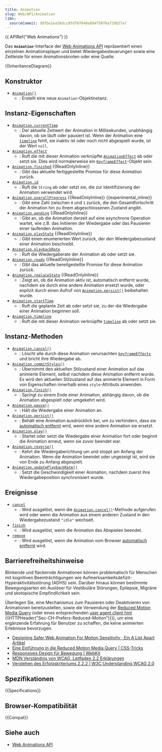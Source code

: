 ```yaml
---
title: Animation
slug: Web/API/Animation
l10n:
  sourceCommit: d8fbe1ea30dcc8fd707048a804f5070a729b57a7
---
```


{{ APIRef("Web Animations") }}

Das **`Animation`**-Interface der [Web Animations API](/de/docs/Web/API/Web_Animations_API) repräsentiert einen einzelnen Animationsplayer und bietet Wiedergabesteuerungen sowie eine Zeitleiste für einen Animationsknoten oder eine Quelle.

{{InheritanceDiagram}}

## Konstruktor

- [`Animation()`](/de/docs/Web/API/Animation/Animation)
  - : Erstellt eine neue `Animation`-Objektinstanz.

## Instanz-Eigenschaften

- [`Animation.currentTime`](/de/docs/Web/API/Animation/currentTime)
  - : Der aktuelle Zeitwert der Animation in Millisekunden, unabhängig davon, ob sie läuft oder pausiert ist. Wenn der Animation eine [`timeline`](/de/docs/Web/API/AnimationTimeline) fehlt, sie inaktiv ist oder noch nicht abgespielt wurde, ist der Wert `null`.
- [`Animation.effect`](/de/docs/Web/API/Animation/effect)
  - : Ruft die mit dieser Animation verknüpfte [`AnimationEffect`](/de/docs/Web/API/AnimationEffect) ab oder setzt sie. Dies wird normalerweise ein [`KeyframeEffect`](/de/docs/Web/API/KeyframeEffect)-Objekt sein.
- [`Animation.finished`](/de/docs/Web/API/Animation/finished) {{ReadOnlyInline}}
  - : Gibt das aktuelle fertiggestellte Promise für diese Animation zurück.
- [`Animation.id`](/de/docs/Web/API/Animation/id)
  - : Ruft die `String` ab oder setzt sie, die zur Identifizierung der Animation verwendet wird.
- [`Animation.overallProgress`](/de/docs/Web/API/Animation/overallProgress) {{ReadOnlyInline}} {{experimental_inline}}
  - : Gibt eine Zahl zwischen `0` und `1` zurück, die den Gesamtfortschritt der Animation hin zu ihrem abgeschlossenen Zustand angibt.
- [`Animation.pending`](/de/docs/Web/API/Animation/pending) {{ReadOnlyInline}}
  - : Gibt an, ob die Animation derzeit auf eine asynchrone Operation wartet, wie z.B. das Initiieren der Wiedergabe oder das Pausieren einer laufenden Animation.
- [`Animation.playState`](/de/docs/Web/API/Animation/playState) {{ReadOnlyInline}}
  - : Gibt einen enumerierten Wert zurück, der den Wiedergabezustand einer Animation beschreibt.
- [`Animation.playbackRate`](/de/docs/Web/API/Animation/playbackRate)
  - : Ruft die Wiedergaberate der Animation ab oder setzt sie.
- [`Animation.ready`](/de/docs/Web/API/Animation/ready) {{ReadOnlyInline}}
  - : Gibt das aktuelle bereitgestellte Promise für diese Animation zurück.
- [`Animation.replaceState`](/de/docs/Web/API/Animation/replaceState) {{ReadOnlyInline}}
  - : Zeigt an, ob die Animation aktiv ist, automatisch entfernt wurde, nachdem sie durch eine andere Animation ersetzt wurde, oder explizit durch einen Aufruf von [`Animation.persist()`](/de/docs/Web/API/Animation/persist) beibehalten wurde.
- [`Animation.startTime`](/de/docs/Web/API/Animation/startTime)
  - : Ruft die geplante Zeit ab oder setzt sie, zu der die Wiedergabe einer Animation beginnen soll.
- [`Animation.timeline`](/de/docs/Web/API/Animation/timeline)
  - : Ruft die mit dieser Animation verknüpfte [`timeline`](/de/docs/Web/API/AnimationTimeline) ab oder setzt sie.

## Instanz-Methoden

- [`Animation.cancel()`](/de/docs/Web/API/Animation/cancel)
  - : Löscht alle durch diese Animation verursachten [`keyframeEffects`](/de/docs/Web/API/KeyframeEffect) und bricht ihre Wiedergabe ab.
- [`Animation.commitStyles()`](/de/docs/Web/API/Animation/commitStyles)
  - : Übernimmt den aktuellen Stilzustand einer Animation auf das animierte Element, selbst nachdem diese Animation entfernt wurde. Es wird den aktuellen Stilzustand auf das animierte Element in Form von Eigenschaften innerhalb eines `style`-Attributs anwenden.
- [`Animation.finish()`](/de/docs/Web/API/Animation/finish)
  - : Springt zu einem Ende einer Animation, abhängig davon, ob die Animation abgespielt oder umgekehrt wird.
- [`Animation.pause()`](/de/docs/Web/API/Animation/pause)
  - : Hält die Wiedergabe einer Animation an.
- [`Animation.persist()`](/de/docs/Web/API/Animation/persist)
  - : Behält eine Animation ausdrücklich bei, um zu verhindern, dass sie [automatisch entfernt](/de/docs/Web/API/Web_Animations_API/Using_the_Web_Animations_API#automatically_removing_filling_animations) wird, wenn eine andere Animation sie ersetzt.
- [`Animation.play()`](/de/docs/Web/API/Animation/play)
  - : Startet oder setzt die Wiedergabe einer Animation fort oder beginnt die Animation erneut, wenn sie zuvor beendet war.
- [`Animation.reverse()`](/de/docs/Web/API/Animation/reverse)
  - : Kehrt die Wiedergaberichtung um und stoppt am Anfang der Animation. Wenn die Animation beendet oder ungezeigt ist, wird sie von Ende zu Anfang abgespielt.
- [`Animation.updatePlaybackRate()`](/de/docs/Web/API/Animation/updatePlaybackRate)
  - : Setzt die Geschwindigkeit einer Animation, nachdem zuerst ihre Wiedergabeposition synchronisiert wurde.

## Ereignisse

- [`cancel`](/de/docs/Web/API/Animation/cancel_event)
  - : Wird ausgelöst, wenn die [`Animation.cancel()`](/de/docs/Web/API/Animation/cancel)-Methode aufgerufen wird oder wenn die Animation aus einem anderen Zustand in den Wiedergabezustand `"idle"` wechselt.
- [`finish`](/de/docs/Web/API/Animation/finish_event)
  - : Wird ausgelöst, wenn die Animation das Abspielen beendet.
- [`remove`](/de/docs/Web/API/Animation/remove_event)
  - : Wird ausgelöst, wenn die Animation vom Browser [automatisch entfernt](/de/docs/Web/API/Web_Animations_API/Using_the_Web_Animations_API#automatically_removing_filling_animations) wird.

## Barrierefreiheitshinweise

Blinkende und flackernde Animationen können problematisch für Menschen mit kognitiven Beeinträchtigungen wie Aufmerksamkeitsdefizit-Hyperaktivitätsstörung (ADHS) sein. Darüber hinaus können bestimmte Bewegungsarten ein Auslöser für Vestibuläre Störungen, Epilepsie, Migräne und skotopische Empfindlichkeit sein.

Überlegen Sie, eine Mechanismus zum Pausieren oder Deaktivieren von Animationen bereitzustellen, sowie die Verwendung der [Reduced Motion Media Query](/de/docs/Web/CSS/@media/prefers-reduced-motion) (oder eines entsprechenden [user agent client hint](/de/docs/Web/HTTP/Guides/Client_hints#user_agent_client_hints) {{HTTPHeader("Sec-CH-Prefers-Reduced-Motion")}}), um eine ergänzende Erfahrung für Benutzer zu schaffen, die keine animierten Erlebnisse bevorzugen.

- [Designing Safer Web Animation For Motion Sensitivity · Ein A List Apart Artikel](https://alistapart.com/article/designing-safer-web-animation-for-motion-sensitivity/)
- [Eine Einführung in die Reduced Motion Media Query | CSS-Tricks](https://css-tricks.com/introduction-reduced-motion-media-query/)
- [Responsives Design für Bewegung | WebKit](https://webkit.org/blog/7551/responsive-design-for-motion/)
- [MDN Verständnis von WCAG, Leitfaden 2.2 Erklärungen](/de/docs/Web/Accessibility/Guides/Understanding_WCAG/Operable#guideline_2.2_%e2%80%94_enough_time_provide_users_enough_time_to_read_and_use_content)
- [Verstehen des Erfolgskriteriums 2.2.2 | W3C Understanding WCAG 2.0](https://www.w3.org/TR/UNDERSTANDING-WCAG20/time-limits-pause.html)

## Spezifikationen

{{Specifications}}

## Browser-Kompatibilität

{{Compat}}

## Siehe auch

- [Web Animations API](/de/docs/Web/API/Web_Animations_API)
